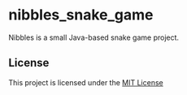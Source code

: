 # nibbles_snake_game
Nibbles is a small Java-based snake game project.

## License

This project is licensed under the [MIT License](https://choosealicense.com/licenses/mit/)

